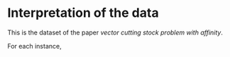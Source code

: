 # Interpretation of the data 
This is the dataset of the paper *vector cutting stock problem with affinity*.

For each instance,
